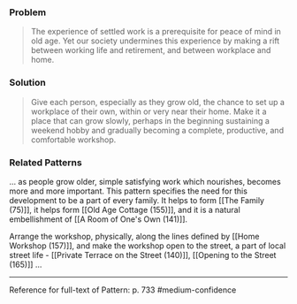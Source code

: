 ### Problem
>The experience of settled work is a prerequisite for peace of mind in old age. Yet our society undermines this experience by making a rift between working life and retirement, and between workplace and home.

### Solution
>Give each person, especially as they grow old, the chance to set up a workplace of their own, within or very near their home. Make it a place that can grow slowly, perhaps in the beginning sustaining a weekend hobby and gradually becoming a complete, productive, and comfortable workshop.

### Related Patterns
... as people grow older, simple satisfying work which nourishes, becomes more and more important. This pattern specifies the need for this development to be a part of every family. It helps to form [[The Family (75)]], it helps form [[Old Age Cottage (155)]], and it is a natural embellishment of [[A Room of One's Own (141)]].

Arrange the workshop, physically, along the lines defined by [[Home Workshop (157)]], and make the workshop open to the street, a part of local street life - [[Private Terrace on the Street (140)]], [[Opening to the Street (165)]] ...

---
Reference for full-text of Pattern: p. 733 #medium-confidence 